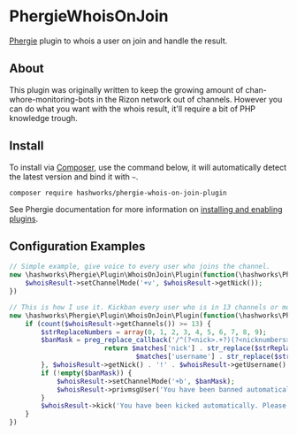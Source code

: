 # PhergieWhoisOnJoin

[Phergie](http://github.com/phergie/phergie-irc-bot-react/) plugin to whois a user on join and handle the result.

## About

This plugin was originally written to keep the growing amount of chan-whore-monitoring-bots in the Rizon network out of channels.
However you can do what you want with the whois result, it'll require a bit of PHP knowledge trough.

## Install

To install via [Composer](http://getcomposer.org/), use the command below, it will automatically detect the latest version and bind it with `~`.

```
composer require hashworks/phergie-whois-on-join-plugin
```

See Phergie documentation for more information on
[installing and enabling plugins](https://github.com/phergie/phergie-irc-bot-react/wiki/Usage#plugins).

## Configuration Examples

```php
// Simple example, give voice to every user who joins the channel.
new \hashworks\Phergie\Plugin\WhoisOnJoin\Plugin(function(\hashworks\Phergie\Plugin\WhoisOnJoin\WhoisResult $whoisResult) {
    $whoisResult->setChannelMode('+v', $whoisResult->getNick());
})
```

```php
// This is how I use it. Kickban every user who is in 13 channels or more. Ban based on nick and username, replace numbers with question marks.
new \hashworks\Phergie\Plugin\WhoisOnJoin\Plugin(function(\hashworks\Phergie\Plugin\WhoisOnJoin\WhoisResult $whoisResult) {
    if (count($whoisResult->getChannels()) >= 13) {
        $strReplaceNumbers = array(0, 1, 2, 3, 4, 5, 6, 7, 8, 9);
        $banMask = preg_replace_callback('/^(?<nick>.+?)(?<nicknumbers>[0-9]{0,})!(?<username>.+?)(?<usernumbers>[0-9]{0,})@.+$/', function ($matches) {
                        return $matches['nick'] . str_replace($strReplaceNumbers, '?', $matches['nicknumbers']) . '!' .
                                $matches['username'] . str_replace($strReplaceNumbers, '?', $matches['usernumbers']) . '@*';
        }, $whoisResult->getNick() . '!' . $whoisResult->getUsername() . '@' . $whoisResult->getHost());
        if (!empty($banMask)) {
            $whoisResult->setChannelMode('+b', $banMask);
            $whoisResult->privmsgUser('You have been banned automatically from ' . $whoisResult->getEvent()->getSource() . '. Please contact hashworks to fill a complaint.');
        }
        $whoisResult->kick('You have been kicked automatically. Please contact hashworks to fill a complaint.'); 
    }
})
```